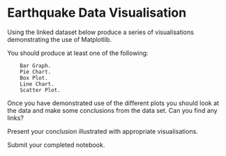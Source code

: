 # Earthquake Data Visualisation


Using the linked dataset below produce a series of visualisations demonstrating the use of Matplotlib.

You should produce at least one of the following: 

        Bar Graph.
        Pie Chart.
        Box Plot.
        Line Chart.
        Scatter Plot.

Once you have demonstrated use of the different plots you should look at the data and make some conclusions from the data set. Can you find any links?

Present your conclusion illustrated with appropriate visualisations.

Submit your completed notebook.




